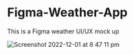 # Figma-Weather-App
This is a Figma weather UI/UX mock up 

![Screenshot 2022-12-01 at 8 47 11 pm](https://user-images.githubusercontent.com/76784461/205156192-2b583641-6bb6-477f-a021-edf07303c140.png)
